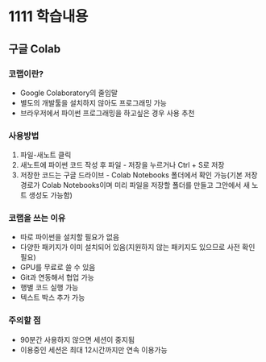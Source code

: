 # 1111 학습내용
## 구글 Colab
### 코랩이란?
- Google Colaboratory의 줄임말
- 별도의 개발툴을 설치하지 않아도 프로그래밍 가능
- 브라우저에서 파이썬 프로그래밍을 하고싶은 경우 사용 추천

### 사용방법 
1. 파일-새노트 클릭
2. 새노트에 파이썬 코드 작성 후 파일 - 저장을 누르거나 Ctrl + S로 저장
3. 저장한 코드는 구글 드라이브 - Colab Notebooks 폴더에서 확인 가능(기본 저장 경로가 Colab Notebooks이며 미리 파일을 저장할 폴더를 만들고 그안에서 새 노트 생성도 가능함)

### 코랩을 쓰는 이유
- 따로 파이썬을 설치할 필요가 없음
- 다양한 패키지가 이미 설치되어 있음(지원하지 않는 패키지도 있으므로 사전 확인 필요)
- GPU를 무료로 쓸 수 있음
- Git과 연동해서 협업 가능
- 행별 코드 실행 가능
- 텍스트 박스 추가 가능

### 주의할 점
- 90분간 사용하지 않으면 세션이 중지됨
- 이용중인 세션은 최대 12시간까지만 연속 이용가능
